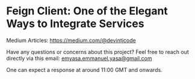 # Feign Client: One of the Elegant Ways to Integrate Services

Medium Articles: https://medium.com/@devintjcode

Have any questions or concerns about this project? Feel free to reach out directly via this email: emyasa.emmanuel.yasa@gmail.com

One can expect a response at around 11:00 GMT and onwards.